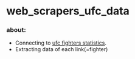 # web_scrapers_ufc_data

### about:

- Connecting to [ufc fighters statistics](http://www.ufcstats.com/statistics/fighters).
- Extracting data of each link(=fighter)


